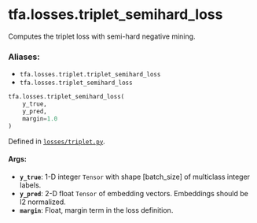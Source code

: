 <div itemscope itemtype="http://developers.google.com/ReferenceObject">
<meta itemprop="name" content="tfa.losses.triplet_semihard_loss" />
<meta itemprop="path" content="Stable" />
</div>

# tfa.losses.triplet_semihard_loss

Computes the triplet loss with semi-hard negative mining.

### Aliases:

* `tfa.losses.triplet.triplet_semihard_loss`
* `tfa.losses.triplet_semihard_loss`

``` python
tfa.losses.triplet_semihard_loss(
    y_true,
    y_pred,
    margin=1.0
)
```



Defined in [`losses/triplet.py`](https://github.com/tensorflow/addons/tree/r0.3/tensorflow_addons/losses/triplet.py).

<!-- Placeholder for "Used in" -->

#### Args:

* <b>`y_true`</b>: 1-D integer `Tensor` with shape [batch_size] of
    multiclass integer labels.
* <b>`y_pred`</b>: 2-D float `Tensor` of embedding vectors. Embeddings should
    be l2 normalized.
* <b>`margin`</b>: Float, margin term in the loss definition.